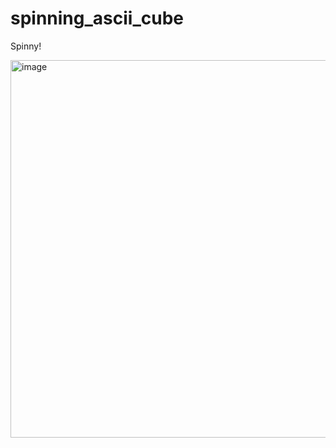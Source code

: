 # spinning_ascii_cube

Spinny!

<img width="604" alt="image" src="https://user-images.githubusercontent.com/61104530/197657850-65b89cb6-d890-4f2f-8100-c3e83d53c040.png">
